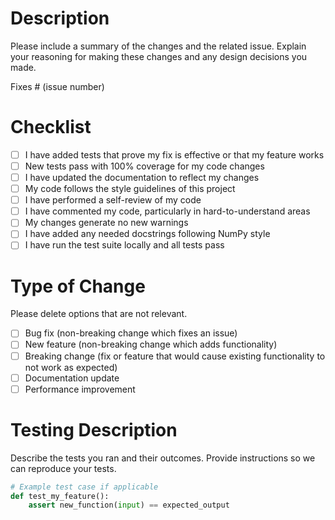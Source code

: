 # Description

Please include a summary of the changes and the related issue. Explain your reasoning for making these changes and any design decisions you made.

Fixes # (issue number)

# Checklist

- [ ] I have added tests that prove my fix is effective or that my feature works
- [ ] New tests pass with 100% coverage for my code changes
- [ ] I have updated the documentation to reflect my changes
- [ ] My code follows the style guidelines of this project
- [ ] I have performed a self-review of my code
- [ ] I have commented my code, particularly in hard-to-understand areas
- [ ] My changes generate no new warnings
- [ ] I have added any needed docstrings following NumPy style
- [ ] I have run the test suite locally and all tests pass

# Type of Change

Please delete options that are not relevant.

- [ ] Bug fix (non-breaking change which fixes an issue)
- [ ] New feature (non-breaking change which adds functionality)
- [ ] Breaking change (fix or feature that would cause existing functionality to not work as expected)
- [ ] Documentation update
- [ ] Performance improvement

# Testing Description

Describe the tests you ran and their outcomes. Provide instructions so we can reproduce your tests.

```python
# Example test case if applicable
def test_my_feature():
    assert new_function(input) == expected_output
